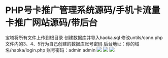 # PHP号卡推广管理系统源码/手机卡流量卡推广网站源码/带后台

宝塔将所有文件上传到根目录
创建数据库并导入haoka.sql
修改untils/conn.php文件内的3、4、5行为自己创建的数据库账号密码
后台地址：你的域名/haoka/login.php
账号密码：admin admin
[![](https://wukongymw.com/wp-content/uploads/2023/04/1681390855-6d4915aa3608faf.png)](https://wukongymw.com/wp-content/uploads/2023/04/1681390855-6d4915aa3608faf.png)
[![](https://wukongymw.com/wp-content/uploads/2023/04/1681390853-cfead20ad9c0d19.png)](https://wukongymw.com/wp-content/uploads/2023/04/1681390853-cfead20ad9c0d19.png)
[![](https://wukongymw.com/wp-content/uploads/2023/04/1681390853-202e78dabed9935.png)](https://wukongymw.com/wp-content/uploads/2023/04/1681390853-202e78dabed9935.png)